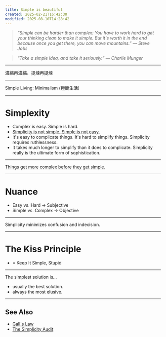 ```yaml
---
title: Simple is beautiful
created: 2025-02-21T16:42:30
modified: 2025-08-10T14:28:42
---
```


> _”Simple can be harder than complex: You have to work hard to get your thinking clean to make it simple. But it's worth it in the end because once you get there, you can move mountains.” — Steve Jobs_

> _“Take a simple idea, and take it seriously.” — Charlie Munger_

---

濃縮再濃縮、提煉再提煉

---

Simple Living: Minimalism (極簡生活)

---

# Simplexity

* Complex is easy. Simple is hard.
* [Simplicity is not simple. Simple is not easy.](https://www.youtube.com/watch?v=SxdOUGdseq4)
* It's easy to complicate things. It's hard to simplify things. Simplicity requires ruthlessness.
* It takes much longer to simplify than it does to complicate. Simplicity really is the ultimate form of sophistication.

---

[Things get more complex before they get simple.](https://sketchplanations.com/things-get-more-complex-before-they-get-simple)

---

# Nuance

* Easy vs. Hard → Subjective
* Simple vs. Complex → Objective

---

Simplicity minimizes confusion and indecision.

---

# The Kiss Principle

* = Keep It Simple, Stupid

---

The simplest solution is…

* usually the best solution.
* always the most elusive.

---

## See Also

* [Gall's Law](Gall's%20Law.md)
* [The Simplicity Audit](The%20Simplicity%20Audit.md)
